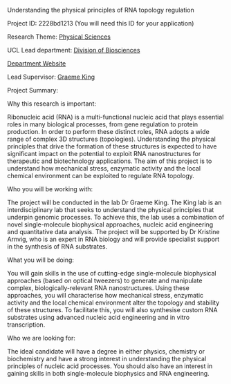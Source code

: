 Understanding the physical principles of RNA topology regulation

Project ID: 2228bd1213
(You will need this ID for your application)

Research Theme: [Physical Sciences](../themes/physical-sciences.md)

UCL Lead department: [Division of Biosciences](../departments/division-of-biosciences.md)

[Department Website](https://www.ucl.ac.uk/biosciences)

Lead Supervisor: [Graeme King](https://iris.ucl.ac.uk/iris/browse/profile?upi=GAKIN50)

Project Summary:

Why this research is important:
 
 Ribonucleic acid (RNA) is a multi-functional nucleic acid that plays essential roles in many biological processes, from gene regulation to protein production. In order to perform these distinct roles, RNA adopts a wide range of complex 3D structures (topologies). Understanding the physical principles that drive the formation of these structures is expected to have significant impact on the potential to exploit RNA nanostructures for therapeutic and biotechnology applications. The aim of this project is to understand how mechanical stress, enzymatic activity and the local chemical environment can be exploited to regulate RNA topology.
 
 Who you will be working with:
 
 The project will be conducted in the lab Dr Graeme King. The King lab is an interdisciplinary lab that seeks to understand the physical principles that underpin genomic processes. To achieve this, the lab uses a combination of novel single-molecule biophysical approaches, nucleic acid engineering and quantitative data analysis. The project will be supported by Dr Kristine Arnvig, who is an expert in RNA biology and will provide specialist support in the synthesis of RNA substrates.
 
 What you will be doing:
 
 You will gain skills in the use of cutting-edge single-molecule biophysical approaches (based on optical tweezers) to generate and manipulate complex, biologically-relevant RNA nanostructures. Using these approaches, you will characterise how mechanical stress, enzymatic activity and the local chemical environment alter the topology and stability of these structures. To facilitate this, you will also synthesise custom RNA substrates using advanced nucleic acid engineering and in vitro transcription.
 
 Who we are looking for:
 
 The ideal candidate will have a degree in either physics, chemistry or biochemistry and have a strong interest in understanding the physical principles of nucleic acid processes. You should also have an interest in gaining skills in both single-molecule biophysics and RNA engineering.